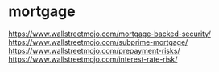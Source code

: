 # mortgage
https://www.wallstreetmojo.com/mortgage-backed-security/ <br />
https://www.wallstreetmojo.com/subprime-mortgage/ <br />
https://www.wallstreetmojo.com/prepayment-risks/ <br />
https://www.wallstreetmojo.com/interest-rate-risk/
